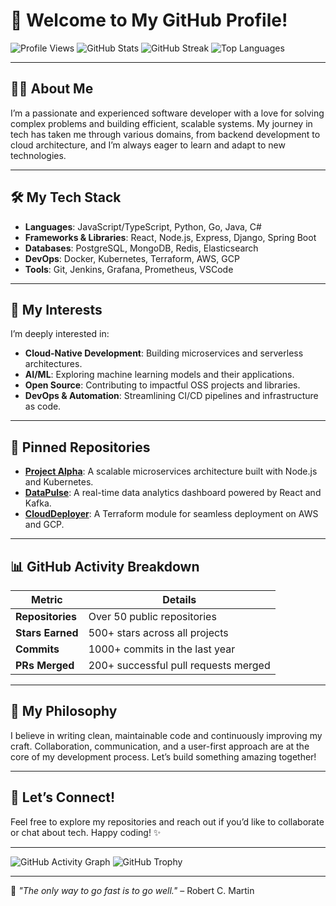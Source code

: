 # 🚀 Welcome to My GitHub Profile!

![Profile Views](https://komarev.com/ghpvc/?username=kennethgilbert980&color=blue)
![GitHub Stats](https://github-readme-stats.vercel.app/api?username=kennethgilbert980&show_icons=true&theme=radical)
![GitHub Streak](https://github-readme-streak-stats.herokuapp.com/?user=kennethgilbert980&theme=radical)
![Top Languages](https://github-readme-stats.vercel.app/api/top-langs/?username=kennethgilbert980&layout=compact&theme=radical)

---

## 👨‍💻 About Me

I’m a passionate and experienced software developer with a love for solving complex problems and building efficient, scalable systems. My journey in tech has taken me through various domains, from backend development to cloud architecture, and I’m always eager to learn and adapt to new technologies.

---

## 🛠️ My Tech Stack

- **Languages**: JavaScript/TypeScript, Python, Go, Java, C#
- **Frameworks & Libraries**: React, Node.js, Express, Django, Spring Boot
- **Databases**: PostgreSQL, MongoDB, Redis, Elasticsearch
- **DevOps**: Docker, Kubernetes, Terraform, AWS, GCP
- **Tools**: Git, Jenkins, Grafana, Prometheus, VSCode

---

## 🌱 My Interests

I’m deeply interested in:
- **Cloud-Native Development**: Building microservices and serverless architectures.
- **AI/ML**: Exploring machine learning models and their applications.
- **Open Source**: Contributing to impactful OSS projects and libraries.
- **DevOps & Automation**: Streamlining CI/CD pipelines and infrastructure as code.

---

## 📌 Pinned Repositories

- **[Project Alpha](https://github.com/kennethgilbert980/project-alpha)**: A scalable microservices architecture built with Node.js and Kubernetes.
- **[DataPulse](https://github.com/kennethgilbert980/datapulse)**: A real-time data analytics dashboard powered by React and Kafka.
- **[CloudDeployer](https://github.com/kennethgilbert980/clouddeployer)**: A Terraform module for seamless deployment on AWS and GCP.

---

## 📊 GitHub Activity Breakdown

| **Metric**      | **Details**                                   |
|------------------|-----------------------------------------------|
| **Repositories** | Over 50 public repositories                  |
| **Stars Earned** | 500+ stars across all projects               |
| **Commits**      | 1000+ commits in the last year                |
| **PRs Merged**   | 200+ successful pull requests merged          |

---

## 🌟 My Philosophy

I believe in writing clean, maintainable code and continuously improving my craft. Collaboration, communication, and a user-first approach are at the core of my development process. Let’s build something amazing together!

---

## 🚀 Let’s Connect!

Feel free to explore my repositories and reach out if you’d like to collaborate or chat about tech. Happy coding! ✨

---

![GitHub Activity Graph](https://activity-graph.herokuapp.com/graph?username=kennethgilbert980&theme=react-dark)
![GitHub Trophy](https://github-profile-trophy.vercel.app/?username=kennethgilbert980&theme=onestar)

--- 

📜 *"The only way to go fast is to go well."* – Robert C. Martin
